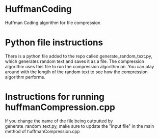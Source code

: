# HuffmanCoding
 Huffman Coding algorithm for file compression.

 # Python file instructions
 There is a python file added to the repo called generate_random_text.py, which generates random text and saves it as a file. The compression algorithm uses this file to run the compression algorithm on. You can play around with the length of the random text to see how the compression algorithm performs. 
 # Instructions for running huffmanCompression.cpp
If you change the name of the file being outputted by generate_random_text.py, make sure to update the "input file" in the main method of huffmanCompression.cpp
